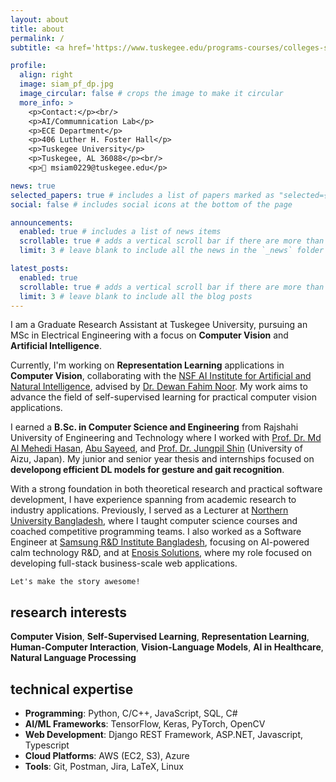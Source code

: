 ```yaml
---
layout: about
title: about
permalink: /
subtitle: <a href='https://www.tuskegee.edu/programs-courses/colleges-schools/coe/electrical-engineering'>ECE Department</a>, Tuskegee University, Tuskegee, AL

profile:
  align: right
  image: siam_pf_dp.jpg
  image_circular: false # crops the image to make it circular
  more_info: >
    <p>Contact:</p><br/>
    <p>AI/Commumnication Lab</p>
    <p>ECE Department</p>
    <p>406 Luther H. Foster Hall</p>
    <p>Tuskegee University</p>
    <p>Tuskegee, AL 36088</p><br/>
    <p>📮 msiam0229@tuskegee.edu</p>

news: true
selected_papers: true # includes a list of papers marked as "selected={true}"
social: false # includes social icons at the bottom of the page

announcements:
  enabled: true # includes a list of news items
  scrollable: true # adds a vertical scroll bar if there are more than 3 news items
  limit: 3 # leave blank to include all the news in the `_news` folder

latest_posts:
  enabled: true
  scrollable: true # adds a vertical scroll bar if there are more than 3 new posts items
  limit: 3 # leave blank to include all the blog posts
---
```


I am a Graduate Research Assistant at Tuskegee University, pursuing an MSc in Electrical Engineering with a focus on **Computer Vision** and **Artificial Intelligence**.

Currently, I'm working on **Representation Learning** applications in **Computer Vision**, collaborating with the [NSF AI Institute for Artificial and Natural Intelligence](https://arni-institute.org/), advised by [Dr. Dewan Fahim Noor](https://www.tuskegee.edu/programs-courses/colleges-schools/coe/electrical-engineering/ee-faculty-staff/dewan-noor). My work aims to advance the field of self-supervised learning for practical computer vision applications.

I earned a **B.Sc. in Computer Science and Engineering** from Rajshahi University of Engineering and Technology where I worked with [Prof. Dr. Md Al Mehedi Hasan](https://scholar.google.com/citations?user=kMspjFIAAAAJ&hl=en), [Abu Sayeed](https://www.cse.ruet.ac.bd/abusayeedcse), and [Prof. Dr. Jungpil Shin](https://u-aizu.ac.jp/labs/is-pp/pplab/shin.html) (University of Aizu, Japan). My junior and senior year thesis and internships focused on **developong efficient DL models for gesture and gait recognition**.

With a strong foundation in both theoretical research and practical software development, I have experience spanning from academic research to industry applications. Previously, I served as a Lecturer at [Northern University Bangladesh](https://nub.ac.bd/), where I taught computer science courses and coached competitive programming teams. I also worked as a Software Engineer at [Samsung R&D Institute Bangladesh](https://research.samsung.com/srbd), focusing on AI-powered calm technology R&D, and at [Enosis Solutions](https://www.enosisbd.com/), where my role focused on developing full-stack business-scale web applications.

```text
Let's make the story awesome!
```

## research interests

**Computer Vision**, **Self-Supervised Learning**, **Representation Learning**, **Human-Computer Interaction**, **Vision-Language Models**, **AI in Healthcare**, **Natural Language Processing**

## technical expertise

- **Programming**: Python, C/C++, JavaScript, SQL, C#
- **AI/ML Frameworks**: TensorFlow, Keras, PyTorch, OpenCV
- **Web Development**: Django REST Framework, ASP.NET, Javascript, Typescript
- **Cloud Platforms**: AWS (EC2, S3), Azure
- **Tools**: Git, Postman, Jira, LaTeX, Linux
